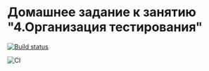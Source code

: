 # Домашнее задание к занятию "4.Организация тестирования"
[![Build status](https://ci.appveyor.com/api/projects/status/p2jsiphdjcs6ymtv?svg=true)](https://ci.appveyor.com/project/Zhsaule/ahj-4testing)

![CI](https://github.com/Zhsaule/ahj-4testing/actions/workflows/web.yml/badge.svg)